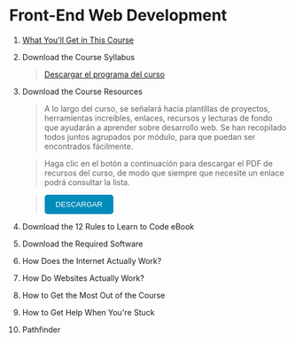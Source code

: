 # Front-End Web Development

1. [What You'll Get in This Course](./01_What_You'll_Get_in_This_Course/Readme.md)
1. Download the Course Syllabus
    > [Descargar el programa del curso](https://drive.google.com/uc?export=download&id=1uhCUGouBsclvAH8S9d-_Z9B5hKnKdCoR)
1. Download the Course Resources
    > A lo largo del curso, se señalará hacia plantillas de proyectos, herramientas increíbles, enlaces, recursos y lecturas de fondo que ayudarán a aprender sobre desarrollo web. Se han recopilado todos juntos agrupados por módulo, para que puedan ser encontrados fácilmente.

    > Haga clic en el botón a continuación para descargar el PDF de recursos del curso, de modo que siempre que necesite un enlace podrá consultar la lista.

    > <p><a target="_blank" rel="noopener noreferrer" href="https://drive.google.com/uc?export=download&amp;id=1LRN_G51Wm67rsry0mw1FrIfW8oXX6Zzz"><button style="background-color:#008CBA;color:white;padding:10px 20px;border:none;border-radius:5px;cursor:pointer;">DESCARGAR</button></a></p>

1. Download the 12 Rules to Learn to Code eBook
1. Download the Required Software
1. How Does the Internet Actually Work?
1. How Do Websites Actually Work?
1. How to Get the Most Out of the Course
1. How to Get Help When You're Stuck
1. Pathfinder